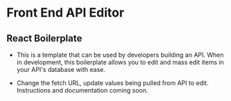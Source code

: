 # Front End API Editor
## React Boilerplate

- This is a template that can be used by developers building an API. When in development, this boilerplate allows you to edit and mass edit items in your API's database with ease.

- Change the fetch URL, update values being pulled from API to edit. Instructions and documentation coming soon.